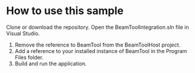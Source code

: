 # How to use this sample
Clone or download the repository. Open the BeamToolIntegration.sln file in Visual Studio.
1. Remove the reference to BeamTool from the BeamToolHost project.
2. Add a reference to your installed instance of BeamTool in the Program Files folder.
3. Build and run the application.

